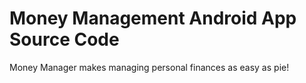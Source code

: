 # Money Management Android App Source Code
 Money Manager makes managing personal finances as easy as pie!
